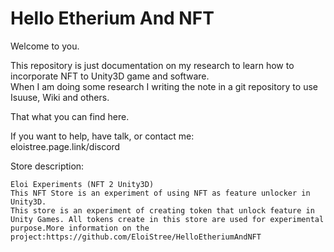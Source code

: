 # Hello Etherium And NFT

Welcome to you.  

This repository is just documentation on my research to learn how to incorporate NFT to Unity3D game and software.  
When I am doing some research I writing the note in a git repository to use Isuuse, Wiki and others.  

That what you can find here.  

If you want to help, have talk, or contact me:  
eloistree.page.link/discord




Store description:
```
Eloi Experiments (NFT 2 Unity3D)
This NFT Store is an experiment of using NFT as feature unlocker in Unity3D.
This store is an experiment of creating token that unlock feature in Unity Games. All tokens create in this store are used for experimental purpose.More information on the project:https://github.com/EloiStree/HelloEtheriumAndNFT

```
